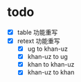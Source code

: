 # todo

- [x] table 功能重写
- [x] retext 功能重写
  - [x] ug to khan-uz
  - [x] khan-uz to ug
  - [x] khan to khan-uz
  - [x] khan-uz to khan
